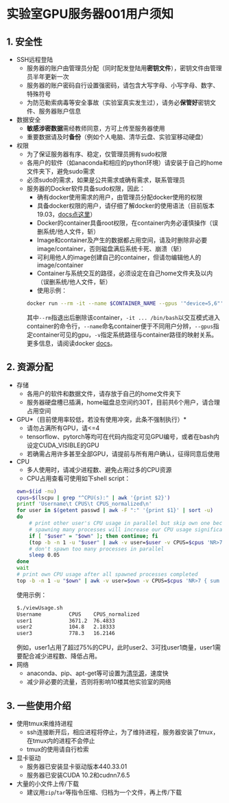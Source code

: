 # 实验室GPU服务器001用户须知
## 1. **安全性**
- SSH远程登陆
    - 服务器的账户由管理员分配（同时配发登陆用**密钥文件**），密钥文件由管理员半年更新一次
    - 服务器的账户密码自行设置强密码，请包含大写字母、小写字母、数字、特殊符号
    - 为防范勒索病毒等安全事故（实验室真实发生过），请务必**保管好**密钥文件、服务器账户信息
- 数据安全
    - **敏感涉密数据**需经教师同意，方可上传至服务器使用
    - 重要数据请及时**备份**（例如个人电脑、清华云盘、实验室移动硬盘）
- 权限
    - 为了保证服务器有序、稳定，仅管理员拥有sudo权限
    - 各用户的软件（如anaconda和相应的python环境）请安装于自己的home文件夹下，避免sudo需求
    - 必须sudo的需求，如果是公共需求或确有需求，联系管理员
    - 服务器的Docker软件具备sudo权限，因此：
        - 确有docker使用需求的用户，由管理员分配docker使用的权限
        - 具备docker权限的用户，请仔细了解docker的使用语法（目前版本19.03，[docs点这里](https://docs.docker.com/get-started/)）
        - Docker的container具备root权限，在container内务必谨慎操作（误删系统/他人文件，斩）
        - Image和container及产生的数据都占用空间，请及时删除非必要image/container，否则磁盘满后系统卡死、崩溃（斩）
        - 可利用他人的image创建自己的container，但请勿编辑他人的image/container
        - Container与系统交互的路径，必须设定在自己home文件夹及以内（误删系统/他人文件，斩）
        - 使用示例：
        ```Bash
        docker run --rm -it --name $CONTAINER_NAME --gpus '"device=5,6"' -v /home/example_user/:/mnt $IMAGE_NAME /bin/bash
        ```
        其中`--rm`指退出后删除该container，`-it ... /bin/bash`以交互模式进入container的命令行，`--name`命名container便于不同用户分辨，`--gpus`指定container可见的gpu，`-v`指定系统路径与container路径的映射关系。更多信息，请阅读docker [docs](https://docs.docker.com/get-started/)。
## 2. **资源分配**
- 存储
    - 各用户的软件和数据文件，请存放于自己的home文件夹下
    - 服务器硬盘槽已插满，home磁盘总空间约30T，目前共6个用户，请合理占用空间
- GPU*（目前使用率较低，若没有使用冲突，此条不强制执行）*
    - 请勿占满所有GPU，请<=4
    - tensorflow、pytorch等均可在代码内指定可见GPU编号，或者在bash内设定CUDA_VISIBLE的GPU
    - 若确需占用许多甚至全部GPU，请提前与所有用户确认，征得同意后使用
- CPU
    - 多人使用时，请减少进程数、避免占用过多的CPU资源
    - CPU占用查看可使用如下shell script：
    ```Bash
    own=$(id -nu)
    cpus=$(lscpu | grep "^CPU(s):" | awk '{print $2}')
    printf 'Username\t CPUS\t CPUS_normalized\n'
    for user in $(getent passwd | awk -F ":" '{print $1}' | sort -u)
    do
        # print other user's CPU usage in parallel but skip own one because
        # spawning many processes will increase our CPU usage significantly
        if [ "$user" = "$own" ]; then continue; fi
        (top -b -n 1 -u "$user" | awk -v user=$user -v CPUS=$cpus 'NR>7 { sum += $9; } END { if (sum > 0.0) print user "\t" sum "\t" sum/CPUS; }') &
        # don't spawn too many processes in parallel
        sleep 0.05
    done
    wait
    # print own CPU usage after all spawned processes completed
    top -b -n 1 -u "$own" | awk -v user=$own -v CPUS=$cpus 'NR>7 { sum += $9; } END { print user, sum, sum/CPUS; }'
    ```
    使用示例：
    ```Bash
    $./viewUsage.sh
    Username         CPUS    CPUS_normalized
    user1            3671.2  76.4833
    user2            104.8   2.18333
    user3            778.3   16.2146
    ```
    例如，user1占用了超过75%的CPU，此时user2、3可找user1商量，user1需要配合减少进程数、降低占用。
- 网络
    - anaconda、pip、apt-get等可设置为[清华源](https://mirrors.tuna.tsinghua.edu.cn/)，速度快
    - 减少非必要的流量，否则将影响10楼其他实验室的网络
## **3. 一些使用介绍**
- 使用tmux来维持进程
    - ssh连接断开后，相应进程将停止，为了维持进程，服务器安装了tmux，在tmux内的进程不会停止
    - tmux的使用请自行检索
- 显卡驱动
    - 服务器已安装显卡驱动版本440.33.01
    - 服务器已安装CUDA 10.2和cudnn7.6.5
- 大量的小文件上传/下载
    - 建议用`zip`/`tar`等指令压缩、归档为一个文件，再上传/下载

